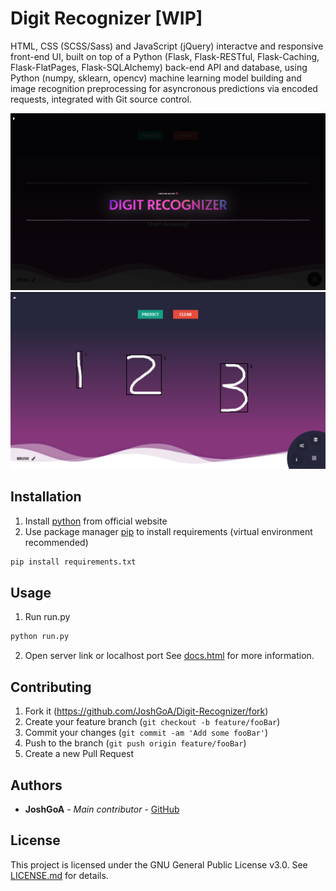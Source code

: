 # Digit Recognizer \[WIP]

HTML, CSS (SCSS/Sass) and JavaScript (jQuery) interactve and responsive front-end UI, built on top of a Python (Flask, Flask-RESTful, Flask-Caching, Flask-FlatPages, Flask-SQLAlchemy) back-end API and database, using Python (numpy, sklearn, opencv) machine learning model building and image recognition preprocessing for asyncronous predictions via encoded requests, integrated with Git source control.

![](screenshots/screenshot(1).png)
![](screenshots/screenshot(2).png)

## Installation

1. Install [python](https://www.python.org/downloads/) from official website
2. Use package manager [pip](https://pip.pypa.io/en/stable/) to install requirements (virtual environment recommended)
```sh
pip install requirements.txt
```

## Usage

1. Run run.py
```python
python run.py
```
2. Open server link or localhost port
See [docs.html](https://github.com/JoshGoA/Digit-Recognizer/blob/master/src/static/pages/docs.html) for more information.

## Contributing

1. Fork it (<https://github.com/JoshGoA/Digit-Recognizer/fork>)
2. Create your feature branch (`git checkout -b feature/fooBar`)
3. Commit your changes (`git commit -am 'Add some fooBar'`)
4. Push to the branch (`git push origin feature/fooBar`)
5. Create a new Pull Request

## Authors

* **JoshGoA** - *Main contributor* - [GitHub](https://github.com/JoshGoA)

## License

This project is licensed under the GNU General Public License v3.0.
See [LICENSE.md](LICENSE.md) for details.
